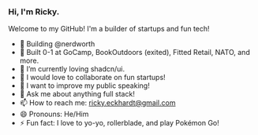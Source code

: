 ### Hi, I'm Ricky. 

Welcome to my GitHub! I'm a builder of startups and fun tech!
 
- 🏢 Building @nerdworth
- 🔭 Built 0-1 at GoCamp, BookOutdoors (exited), Fitted Retail, NATO, and more.
- 🌱 I’m currently loving shadcn/ui.
- 👯 I would love to collaborate on fun startups!
- 🤔 I want to improve my public speaking!
- 💬 Ask me about anything full stack!
- 📫 How to reach me: ricky.eckhardt@gmail.com
- 😄 Pronouns: He/Him
- ⚡ Fun fact: I love to yo-yo, rollerblade, and play Pokémon Go!
